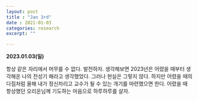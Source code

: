 ```yaml
---
layout: post
title : "Jan 3rd"
date : 2021-01-03
categories: research
excerpt: ""

---
```




**2023.01.03(일)**

항상 같은 자리에서 머무를 수 없다. 발전하자. 생각해보면 2023년은 어렸을 때부터 생각해온 나의 전성기 해라고 생각했었다. 그러나 현실은 그렇지 않다. 하지만 어렸을 때의 다짐처럼 올해 내가 정신차리고 교수가 될 수 있는 개기를 마련했으면 한다. 어렸을 때 항상했던 오리온님께 기도하는 마음으로 하루하루를 살자. 